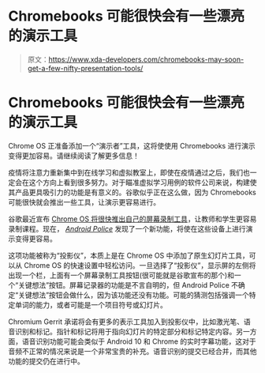 # Chromebooks 可能很快会有一些漂亮的演示工具

> 原文：<https://www.xda-developers.com/chromebooks-may-soon-get-a-few-nifty-presentation-tools/>

# Chromebooks 可能很快会有一些漂亮的演示工具

Chrome OS 正准备添加一个“演示者”工具，这将使使用 Chromebooks 进行演示变得更加容易。请继续阅读了解更多信息！

疫情将注意力重新集中到在线学习和虚拟教室上，即使在疫情通过之后，我们也一定会在这个方向上看到很多努力。对于瞄准虚拟学习用例的软件公司来说，构建使其产品更具吸引力的功能是有意义的。谷歌似乎正在这么做，因为 Chromebooks 可能很快就会推出一些工具，让演示更容易进行。

谷歌最近宣布 [Chrome OS 将很快推出自己的屏幕录制工具](https://www.xda-developers.com/google-education-tools-coming-to-chromebooks/)，让教师和学生更容易录制课程。现在， *[Android Police](https://www.androidpolice.com/2021/02/25/chromeos-is-getting-presentation-ready-with-new-native-tools/)* 发现了一个新功能，将使在这些设备上进行演示变得更容易。

这项功能被称为“投影仪”，本质上是在 Chrome OS 中添加了原生幻灯片工具，可以从 Chrome OS 的快速设置中轻松访问。一旦选择了“投影仪”，显示屏的左侧将出现一个栏，上面有一个屏幕录制工具按钮(很可能就是谷歌宣布的那个)和一个“关键想法”按钮。屏幕记录器的功能是不言自明的，但 Android Police 不确定“关键想法”按钮会做什么，因为该功能还没有功能。可能的猜测包括强调一个特定单词的能力，或者可能是一个项目符号或幻灯片。

Chromium Gerrit 承诺将会有更多的表示工具加入到投影仪中，比如激光笔、语音识别和标记。指针和标记将用于指向幻灯片的特定部分和标记特定内容。另一方面，语音识别功能可能会类似于 Android 10 和 Chrome 的实时字幕功能，这对于音频不正常的情况来说是一个非常宝贵的补充。语音识别的提交已经合并，而其他功能的提交仍在进行中。
